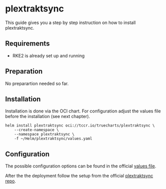 # plextraktsync

This guide gives you a step by step instruction on how to install plextraktsync.

## Requirements

* RKE2 is already set up and running

## Preparation

No preparartion needed so far.

## Installation

Installation is done via the OCI chart. For configuration adjust the values file before the installation (see next chapter).

```shell
helm install plextraktsync oci://tccr.io/truecharts/plextraktsync \
    --create-namespace \
    --namespace plextraktsync \
    -f ~/Helm/plextraktsync/values.yaml 
```

## Configuration

The possible configuration options can be found in the official [values file][values].

After the the deployment follow the setup from the official [plextraktsync repo][plextrakstync-repo].

[values]: https://github.com/truecharts/public/blob/master/charts/stable/plextraktsync/values.yaml
[plextrakstync-repo]: https://github.com/Taxel/PlexTraktSync?tab=readme-ov-file#setup
